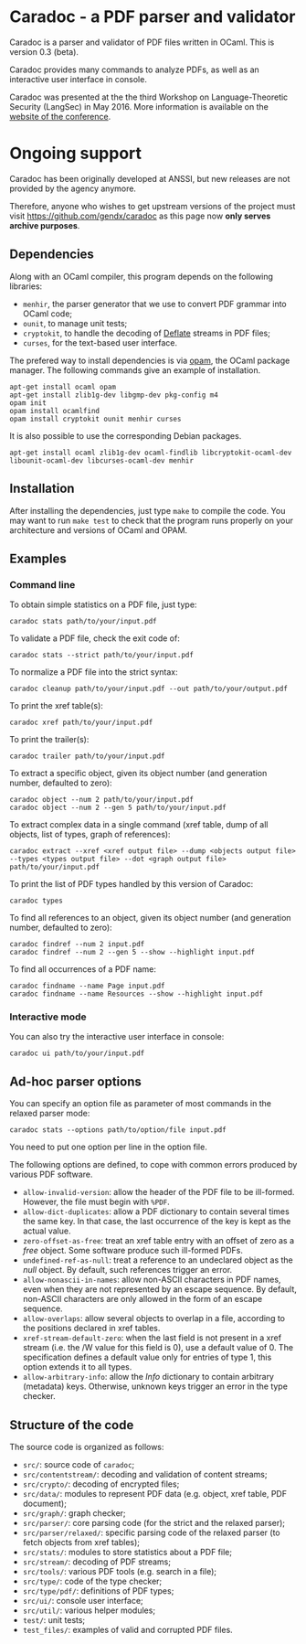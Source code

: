 # Caradoc - a PDF parser and validator

Caradoc is a parser and validator of PDF files written in OCaml. This is version 0.3 (beta).

Caradoc provides many commands to analyze PDFs, as well as an interactive user interface in console.

Caradoc was presented at the the third Workshop on Language-Theoretic Security (LangSec) in May 2016.
More information is available on the [website of the conference](http://spw16.langsec.org/papers.html#caradoc).


# Ongoing support

Caradoc has been originally developed at ANSSI, but new releases are
not provided by the agency anymore.

Therefore, anyone who wishes to get upstream versions of the project
must visit https://github.com/gendx/caradoc as this page now
**only serves archive purposes**.



## Dependencies

Along with an OCaml compiler, this program depends on the following libraries:

- `menhir`, the parser generator that we use to convert PDF grammar into OCaml code;
- `ounit`, to manage unit tests;
- `cryptokit`, to handle the decoding of [Deflate](http://www.ietf.org/rfc/rfc1951.txt) streams in PDF files;
- `curses`, for the text-based user interface.

The prefered way to install dependencies is via [opam](https://opam.ocaml.org/), the OCaml package manager.
The following commands give an example of installation.
```
apt-get install ocaml opam
apt-get install zlib1g-dev libgmp-dev pkg-config m4
opam init
opam install ocamlfind
opam install cryptokit ounit menhir curses
```

It is also possible to use the corresponding Debian packages.
```
apt-get install ocaml zlib1g-dev ocaml-findlib libcryptokit-ocaml-dev libounit-ocaml-dev libcurses-ocaml-dev menhir
```



## Installation

After installing the dependencies, just type `make` to compile the code.
You may want to run `make test` to check that the program runs properly on your architecture and versions of OCaml and OPAM.

## Examples

### Command line

To obtain simple statistics on a PDF file, just type:
```
caradoc stats path/to/your/input.pdf
```

To validate a PDF file, check the exit code of:
```
caradoc stats --strict path/to/your/input.pdf
```

To normalize a PDF file into the strict syntax:
```
caradoc cleanup path/to/your/input.pdf --out path/to/your/output.pdf
```

To print the xref table(s):
```
caradoc xref path/to/your/input.pdf
```

To print the trailer(s):
```
caradoc trailer path/to/your/input.pdf
```

To extract a specific object, given its object number (and generation number, defaulted to zero):
```
caradoc object --num 2 path/to/your/input.pdf
caradoc object --num 2 --gen 5 path/to/your/input.pdf
```

To extract complex data in a single command (xref table, dump of all objects, list of types, graph of references):
```
caradoc extract --xref <xref output file> --dump <objects output file> --types <types output file> --dot <graph output file> path/to/your/input.pdf
```

To print the list of PDF types handled by this version of Caradoc:
```
caradoc types
```

To find all references to an object, given its object number (and generation number, defaulted to zero):
```
caradoc findref --num 2 input.pdf
caradoc findref --num 2 --gen 5 --show --highlight input.pdf
```

To find all occurrences of a PDF name:
```
caradoc findname --name Page input.pdf
caradoc findname --name Resources --show --highlight input.pdf
```

### Interactive mode

You can also try the interactive user interface in console:
```
caradoc ui path/to/your/input.pdf
```

## Ad-hoc parser options

You can specify an option file as parameter of most commands in the relaxed parser mode:

```
caradoc stats --options path/to/option/file input.pdf
```

You need to put one option per line in the option file.

The following options are defined, to cope with common errors produced by various PDF software.

- `allow-invalid-version`: allow the header of the PDF file to be ill-formed. However, the file must begin with `%PDF`.
- `allow-dict-duplicates`: allow a PDF dictionary to contain several times the same key. In that case, the last occurrence of the key is kept as the actual value.
- `zero-offset-as-free`: treat an xref table entry with an offset of zero as a *free* object. Some software produce such ill-formed PDFs.
- `undefined-ref-as-null`: treat a reference to an undeclared object as the *null* object. By default, such references trigger an error.
- `allow-nonascii-in-names`: allow non-ASCII characters in PDF names, even when they are not represented by an escape sequence. By default, non-ASCII characters are only allowed in the form of an escape sequence.
- `allow-overlaps`: allow several objects to overlap in a file, according to the positions declared in xref tables.
- `xref-stream-default-zero`: when the last field is not present in a xref stream (i.e. the /W value for this field is 0), use a default value of 0. The specification defines a default value only for entries of type 1, this option extends it to all types.
- `allow-arbitrary-info`: allow the *Info* dictionary to contain arbitrary (metadata) keys. Otherwise, unknown keys trigger an error in the type checker.

## Structure of the code

The source code is organized as follows:

- `src/`: source code of `caradoc`;
- `src/contentstream/`: decoding and validation of content streams;
- `src/crypto/`: decoding of encrypted files;
- `src/data/`: modules to represent PDF data (e.g. object, xref table, PDF document);
- `src/graph/`: graph checker;
- `src/parser/`: core parsing code (for the strict and the relaxed parser);
- `src/parser/relaxed/`: specific parsing code of the relaxed parser (to fetch objects from xref tables);
- `src/stats/`: modules to store statistics about a PDF file;
- `src/stream/`: decoding of PDF streams;
- `src/tools/`: various PDF tools (e.g. search in a file);
- `src/type/`: code of the type checker;
- `src/type/pdf/`: definitions of PDF types;
- `src/ui/`: console user interface;
- `src/util/`: various helper modules;
- `test/`: unit tests;
- `test_files/`: examples of valid and corrupted PDF files.

